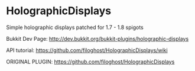 # HolographicDisplays
Simple holographic displays patched for 1.7 - 1.8 spigots

Bukkit Dev Page: http://dev.bukkit.org/bukkit-plugins/holographic-displays

API tutorial: https://github.com/filoghost/HolographicDisplays/wiki

ORIGINAL PLUGIN: https://github.com/filoghost/HolographicDisplays
